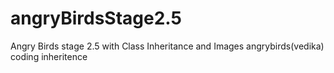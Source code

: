 # angryBirdsStage2.5
Angry Birds stage 2.5 with Class Inheritance and Images
angrybirds(vedika)
coding
inheritence
